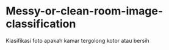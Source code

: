 # Messy-or-clean-room-image-classification

Klasifikasi foto apakah kamar tergolong kotor atau bersih
